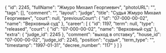{
    "id": 2245,
    "fullName": "Жмуро Михаил Георгиевич",
    "photoURL": "",
    "tags": [],
    "comment": "",
    "layout": "judge",
    "title": "Судья Жмуро Михаил Георгиевич",
    "court": null,
    "previousCourt": {
        "id": "07-000-00-02",
        "name": "Верховный суд"
    },
    "career": [
        {
            "id": 1197,
            "term": null,
            "type": "released",
            "court": {
                "id": "07-000-00-02",
                "name": "Верховный суд"
            },
            "extra": {
                "judge_id": 2245
            },
            "comment": "выход в отставку",
            "house_id": "07-000-00-02",
            "judge_id": 2245,
            "position": "судья",
            "term_type": "",
            "timestamp": "1997-01-31",
            "decree_number": "117"
        }
    ]
}
